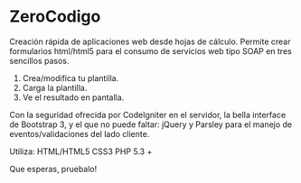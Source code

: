 ZeroCodigo
==========

Creación rápida de aplicaciones web desde hojas de cálculo. Permite crear formularios html/html5 para el consumo de servicios web tipo SOAP en tres sencillos pasos.

1. Crea/modifica tu plantilla.
2. Carga la plantilla.
3. Ve el resultado en pantalla. 

Con la seguridad ofrecida por CodeIgniter en el servidor, la bella interface de Bootstrap 3, y el que no puede faltar: jQuery y Parsley para el manejo de eventos/validaciones del lado cliente.

Utiliza:
  HTML/HTML5
  CSS3
  PHP 5.3 +

Que esperas, pruebalo!

